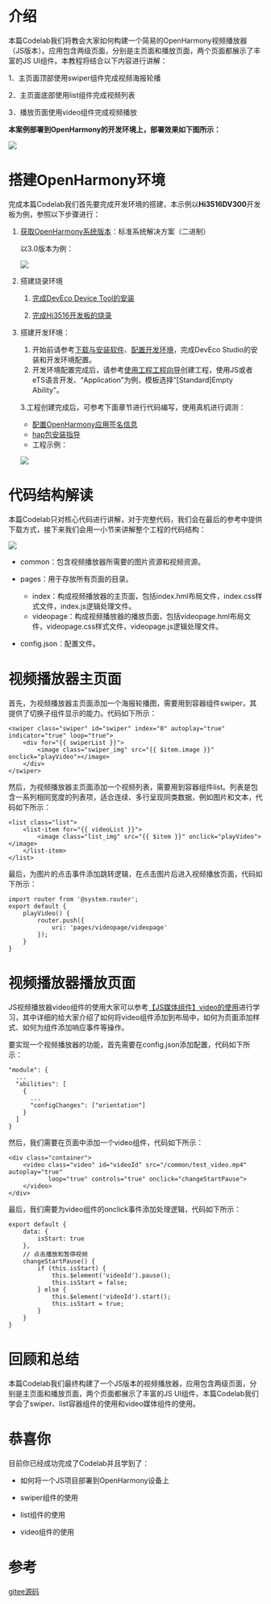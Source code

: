 # 介绍

本篇Codelab我们将教会大家如何构建一个简易的OpenHarmony视频播放器（JS版本）。应用包含两级页面，分别是主页面和播放页面，两个页面都展示了丰富的JS UI组件。本教程将结合以下内容进行讲解：

1．主页面顶部使用swiper组件完成视频海报轮播

2．主页面底部使用list组件完成视频列表

3．播放页面使用video组件完成视频播放

**本案例部署到OpenHarmony的开发环境上，部署效果如下图所示：**

![](figures/zh-cn_image_0000001172234064.png)

# 搭建OpenHarmony环境

完成本篇Codelab我们首先要完成开发环境的搭建，本示例以**Hi3516DV300**开发板为例，参照以下步骤进行：

1. [获取OpenHarmony系统版本](https://gitee.com/openharmony/docs/blob/master/zh-cn/device-dev/get-code/sourcecode-acquire.md#%E8%8E%B7%E5%8F%96%E6%96%B9%E5%BC%8F3%E4%BB%8E%E9%95%9C%E5%83%8F%E7%AB%99%E7%82%B9%E8%8E%B7%E5%8F%96)：标准系统解决方案（二进制）

   以3.0版本为例：

   ![](figures/取版本.png)

2. 搭建烧录环境

   1.  [完成DevEco Device Tool的安装](https://device.harmonyos.com/cn/docs/documentation/guide/install_windows-0000001050164976)

   2.  [完成Hi3516开发板的烧录](https://device.harmonyos.com/cn/docs/documentation/guide/hi3516_upload-0000001052148681)

3. 搭建开发环境：

   1.  开始前请参考[下载与安装软件](https://developer.harmonyos.com/cn/docs/documentation/doc-guides/software_install-0000001053582415)、[配置开发环境](https://gitee.com/openharmony/docs/blob/master/zh-cn/application-dev/quick-start/configuring-openharmony-sdk.md)，完成DevEco Studio的安装和开发环境配置。
   2.  开发环境配置完成后，请参考[使用工程工程向导](https://gitee.com/openharmony/docs/blob/master/zh-cn/application-dev/quick-start/use-wizard-to-create-project.md)创建工程，使用JS或者eTS语言开发、“Application”为例，模板选择“\[Standard\]Empty Ability”。

   3.工程创建完成后，可参考下面章节进行代码编写，使用真机进行调测：

   -   [配置OpenHarmony应用签名信息](https://gitee.com/openharmony/docs/blob/master/zh-cn/application-dev/quick-start/configuring-openharmony-app-signature.md)
   -   [hap包安装指导](https://gitee.com/openharmony/docs/blob/master/zh-cn/application-dev/quick-start/installing-openharmony-app.md)
   -   工程示例：

   ![](figures/截图.png)

# 代码结构解读

本篇Codelab只对核心代码进行讲解，对于完整代码，我们会在最后的参考中提供下载方式，接下来我们会用一小节来讲解整个工程的代码结构：

![](figures/截图106.png)

-   common：包含视频播放器所需要的图片资源和视频资源。
-   pages：用于存放所有页面的目录。
    -   index：构成视频播放器的主页面，包括index.hml布局文件，index.css样式文件，index.js逻辑处理文件。
    -   videopage：构成视频播放器的播放页面，包括videopage.hml布局文件，videopage.css样式文件，videopage.js逻辑处理文件。

-   config.json：配置文件。

# 视频播放器主页面

首先，为视频播放器主页面添加一个海报轮播图，需要用到容器组件swiper，其提供了切换子组件显示的能力。代码如下所示：

```
<swiper class="swiper" id="swiper" index="0" autoplay="true" indicator="true" loop="true">
    <div for="{{ swiperList }}">
        <image class="swiper_img" src="{{ $item.image }}" onclick="playVideo"></image>
    </div>
</swiper>
```

然后，为视频播放器主页面添加一个视频列表，需要用到容器组件list。列表是包含一系列相同宽度的列表项，适合连续、多行呈现同类数据，例如图片和文本，代码如下所示：

```
<list class="list">
    <list-item for="{{ videoList }}">
        <image class="list_img" src="{{ $item }}" onclick="playVideo"></image>
    </list-item>
</list>
```

最后，为图片的点击事件添加跳转逻辑，在点击图片后进入视频播放页面，代码如下所示：

```
import router from '@system.router';
export default {
    playVideo() {
        router.push({
            uri: 'pages/videopage/videopage'
        });
    }
}
```

# 视频播放器播放页面

JS视频播放器video组件的使用大家可以参考[【JS媒体组件】video的使用](https://gitee.com/openharmony/docs/blob/master/zh-cn/application-dev/reference/arkui-js/js-components-media-video.md)进行学习，其中详细的给大家介绍了如何将video组件添加到布局中，如何为页面添加样式、如何为组件添加响应事件等操作。

要实现一个视频播放器的功能，首先需要在config.json添加配置，代码如下所示：

```
"module": {
  ...
  "abilities": [
    {
      ...
      "configChanges": ["orientation"]
    }
  ]
}
```

然后，我们需要在页面中添加一个video组件，代码如下所示：

```
<div class="container">
    <video class="video" id="videoId" src="/common/test_video.mp4" autoplay="true"
           loop="true" controls="true" onclick="changeStartPause">
    </video>
</div>
```

最后，我们需要为video组件的onclick事件添加处理逻辑，代码如下所示：

```
export default {
    data: {
        isStart: true
    },
    // 点击播放和暂停视频
    changeStartPause() {
        if (this.isStart) {
            this.$element('videoId').pause();
            this.isStart = false;
        } else {
            this.$element('videoId').start();
            this.isStart = true;
        }
    }
}
```

# 回顾和总结

本篇Codelab我们最终构建了一个JS版本的视频播放器，应用包含两级页面，分别是主页面和播放页面，两个页面都展示了丰富的JS UI组件，本篇Codelab我们学会了swiper、list容器组件的使用和video媒体组件的使用。

# 恭喜你

目前你已经成功完成了Codelab并且学到了：

-   如何将一个JS项目部署到OpenHarmony设备上

-   swiper组件的使用
-   list组件的使用
-   video组件的使用

# 参考

[gitee源码](https://gitee.com/openharmony/codelabs/tree/master/Media/VideoOpenHarmony)
